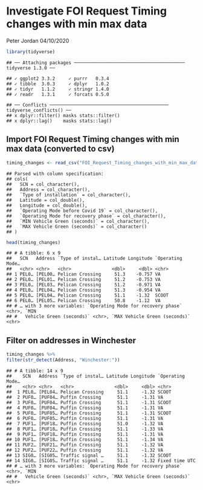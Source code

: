 Investigate FOI Request Timing changes with min max data
================
Peter Jordan
04/10/2020

``` r
library(tidyverse)
```

    ## ── Attaching packages ───────────────────────────────────────── tidyverse 1.3.0 ──

    ## ✓ ggplot2 3.3.2     ✓ purrr   0.3.4
    ## ✓ tibble  3.0.3     ✓ dplyr   1.0.2
    ## ✓ tidyr   1.1.2     ✓ stringr 1.4.0
    ## ✓ readr   1.3.1     ✓ forcats 0.5.0

    ## ── Conflicts ──────────────────────────────────────────── tidyverse_conflicts() ──
    ## x dplyr::filter() masks stats::filter()
    ## x dplyr::lag()    masks stats::lag()

## Import FOI Request Timing changes with min max data (converted to csv)

``` r
timing_changes <- read_csv("FOI_Request_Timing_changes_with_min_max_data.csv")
```

    ## Parsed with column specification:
    ## cols(
    ##   SCN = col_character(),
    ##   Address = col_character(),
    ##   `Type of installation` = col_character(),
    ##   Latitude = col_double(),
    ##   Longitude = col_double(),
    ##   `Operating Mode before Covid 19` = col_character(),
    ##   `Operating Mode for recovery phase` = col_character(),
    ##   `MIN Vehicle Green (seconds)` = col_character(),
    ##   `MAX Vehicle Green (seconds)` = col_character()
    ## )

``` r
head(timing_changes)
```

    ## # A tibble: 6 x 9
    ##   SCN   Address `Type of instal… Latitude Longitude `Operating Mode…
    ##   <chr> <chr>   <chr>               <dbl>     <dbl> <chr>           
    ## 1 PEL0… [PEL00… Pelican Crossing     51.3    -0.757 VA              
    ## 2 PEL0… [PEL01… Pelican Crossing     51.2    -0.753 VA              
    ## 3 PEL0… [PEL03… Pelican Crossing     51.2    -0.971 VA              
    ## 4 PEL0… [PEL04… Pelican Crossing     51.3    -0.954 VA              
    ## 5 PEL0… [PEL04… Pelican Crossing     51.1    -1.32  SCOOT           
    ## 6 PEL0… [PEL05… Pelican Crossing     50.8    -1.12  VA              
    ## # … with 3 more variables: `Operating Mode for recovery phase` <chr>, `MIN
    ## #   Vehicle Green (seconds)` <chr>, `MAX Vehicle Green (seconds)` <chr>

## Filter on addresses in Winchester

``` r
timing_changes %>% 
filter(str_detect(Address, "Winchester:"))
```

    ## # A tibble: 14 x 9
    ##    SCN   Address `Type of instal… Latitude Longitude `Operating Mode…
    ##    <chr> <chr>   <chr>               <dbl>     <dbl> <chr>           
    ##  1 PEL0… [PEL04… Pelican Crossing     51.1     -1.32 SCOOT           
    ##  2 PUF0… [PUF04… Puffin Crossing      51.1     -1.31 VA              
    ##  3 PUF0… [PUF04… Puffin Crossing      51.1     -1.31 SCOOT           
    ##  4 PUF0… [PUF04… Puffin Crossing      51.1     -1.31 VA              
    ##  5 PUF0… [PUF05… Puffin Crossing      51.1     -1.31 SCOOT           
    ##  6 PUF0… [PUF05… Puffin Crossing      51.1     -1.31 VA              
    ##  7 PUF1… [PUF18… Puffin Crossing      51.0     -1.32 VA              
    ##  8 PUF1… [PUF18… Puffin Crossing      51.1     -1.33 VA              
    ##  9 PUF1… [PUF18… Puffin Crossing      51.1     -1.31 VA              
    ## 10 PUF1… [PUF18… Puffin Crossing      51.1     -1.34 VA              
    ## 11 PUF2… [PUF21… Puffin Crossing      51.1     -1.32 VA              
    ## 12 PUF2… [PUF22… Puffin Crossing      51.1     -1.32 VA              
    ## 13 SIG0… [SIG05… Traffic signal …     51.1     -1.32 SCOOT           
    ## 14 SIG0… [SIG05… Traffic signal …     51.1     -1.32 Fixed time UTC  
    ## # … with 3 more variables: `Operating Mode for recovery phase` <chr>, `MIN
    ## #   Vehicle Green (seconds)` <chr>, `MAX Vehicle Green (seconds)` <chr>
